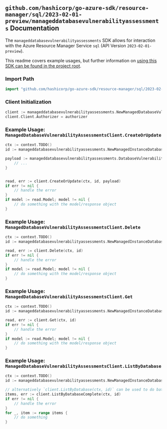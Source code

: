 
## `github.com/hashicorp/go-azure-sdk/resource-manager/sql/2023-02-01-preview/manageddatabasevulnerabilityassessments` Documentation

The `manageddatabasevulnerabilityassessments` SDK allows for interaction with the Azure Resource Manager Service `sql` (API Version `2023-02-01-preview`).

This readme covers example usages, but further information on [using this SDK can be found in the project root](https://github.com/hashicorp/go-azure-sdk/tree/main/docs).

### Import Path

```go
import "github.com/hashicorp/go-azure-sdk/resource-manager/sql/2023-02-01-preview/manageddatabasevulnerabilityassessments"
```


### Client Initialization

```go
client := manageddatabasevulnerabilityassessments.NewManagedDatabaseVulnerabilityAssessmentsClientWithBaseURI("https://management.azure.com")
client.Client.Authorizer = authorizer
```


### Example Usage: `ManagedDatabaseVulnerabilityAssessmentsClient.CreateOrUpdate`

```go
ctx := context.TODO()
id := manageddatabasevulnerabilityassessments.NewManagedInstanceDatabaseID("12345678-1234-9876-4563-123456789012", "example-resource-group", "managedInstanceValue", "databaseValue")

payload := manageddatabasevulnerabilityassessments.DatabaseVulnerabilityAssessment{
	// ...
}


read, err := client.CreateOrUpdate(ctx, id, payload)
if err != nil {
	// handle the error
}
if model := read.Model; model != nil {
	// do something with the model/response object
}
```


### Example Usage: `ManagedDatabaseVulnerabilityAssessmentsClient.Delete`

```go
ctx := context.TODO()
id := manageddatabasevulnerabilityassessments.NewManagedInstanceDatabaseID("12345678-1234-9876-4563-123456789012", "example-resource-group", "managedInstanceValue", "databaseValue")

read, err := client.Delete(ctx, id)
if err != nil {
	// handle the error
}
if model := read.Model; model != nil {
	// do something with the model/response object
}
```


### Example Usage: `ManagedDatabaseVulnerabilityAssessmentsClient.Get`

```go
ctx := context.TODO()
id := manageddatabasevulnerabilityassessments.NewManagedInstanceDatabaseID("12345678-1234-9876-4563-123456789012", "example-resource-group", "managedInstanceValue", "databaseValue")

read, err := client.Get(ctx, id)
if err != nil {
	// handle the error
}
if model := read.Model; model != nil {
	// do something with the model/response object
}
```


### Example Usage: `ManagedDatabaseVulnerabilityAssessmentsClient.ListByDatabase`

```go
ctx := context.TODO()
id := manageddatabasevulnerabilityassessments.NewManagedInstanceDatabaseID("12345678-1234-9876-4563-123456789012", "example-resource-group", "managedInstanceValue", "databaseValue")

// alternatively `client.ListByDatabase(ctx, id)` can be used to do batched pagination
items, err := client.ListByDatabaseComplete(ctx, id)
if err != nil {
	// handle the error
}
for _, item := range items {
	// do something
}
```
